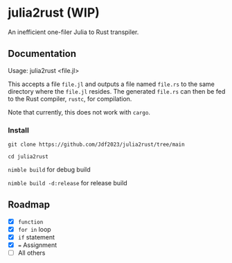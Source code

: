 # julia2rust (WIP)

An inefficient one-filer Julia to Rust transpiler.

## Documentation

Usage:
    julia2rust <file.jl>

This accepts a file `file.jl` and outputs a file named `file.rs` to the same directory where the `file.jl` resides. The generated `file.rs` can then be fed to the Rust compiler, `rustc`, for compilation.

Note that currently, this does not work with `cargo`.

### Install

`git clone https://github.com/Jdf2023/julia2rust/tree/main`

`cd julia2rust`

`nimble build` for debug build

`nimble build -d:release` for release build

## Roadmap

 - [x] `function`
 - [x] `for in` loop
 - [x] `if` statement
 - [x] `=` Assignment
 - [ ] All others